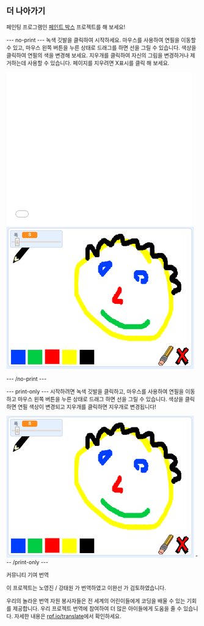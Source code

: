 ## 더 나아가기

페인팅 프로그램인 [페인트 박스](https://projects.raspberrypi.org/ko-KR/projects/paint-box?utm_source=pathway&utm_medium=whatnext&utm_campaign=projects) 프로젝트를 해 보세요!

--- no-print --- 녹색 깃발을 클릭하여 시작하세요. 마우스를 사용하여 연필을 이동할 수 있고, 마우스 왼쪽 버튼을 누른 상태로 드래그를 하면 선을 그릴 수 있습니다. 색상을 클릭하여 연필의 색을 변경해 보세요. 지우개를 클릭하여 자신의 그림을 변경하거나 제거하는데 사용할 수 있습니다. 페이지를 지우려면 X표시를 클릭 해 보세요.

<div class="scratch-preview">
  <iframe allowtransparency="true" width="485" height="402" src="//scratch.mit.edu/projects/embed/331746350/?autostart=false" frameborder="0" scrolling="no"></iframe>
  <img src="images/paint-box-showcase.png">
</div>

--- /no-print ---

--- print-only --- 시작하려면 녹색 깃발을 클릭하고, 마우스를 사용하여 연필을 이동하고 마우스 왼쪽 버튼을 누른 상태로 드래그 하면 선을 그릴 수 있습니다. 색상을 클릭하면 연필 색상이 변경되고 지우개를 클릭하면 지우개로 변경됩니다!

![쇼케이스](images/paint-box-showcase.png) --- /print-only ---


커뮤니티 기여 번역

이 프로젝트는 노영진 / 강태원 가 번역하였고 이완선 가 검토하였습니다.

우리의 놀라운 번역 자원 봉사자들은 전 세계의 어린이들에게 코딩을 배울 수 있는 기회를 제공합니다. 우리 프로젝트 번역에 참여하여 더 많은 아이들에게 도움을 줄 수 있습니다. 자세한 내용은 [rpf.io/translate](https://rpf.io/translate)에서 확인하세요.